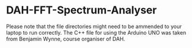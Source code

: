 # DAH-FFT-Spectrum-Analyser
Please note that the file directories might need to be ammended to your laptop to run correctly. The C++ file for using the Arduino UNO was taken from Benjamin Wynne, course organiser of DAH.
